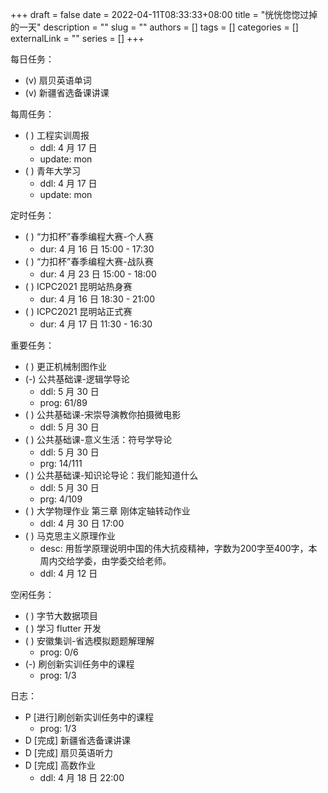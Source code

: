 +++ 
draft = false
date = 2022-04-11T08:33:33+08:00
title = "恍恍惚惚过掉的一天"
description = ""
slug = ""
authors = []
tags = []
categories = []
externalLink = ""
series = []
+++

每日任务：
- (v) 扇贝英语单词
- (v) 新疆省选备课讲课

每周任务：
- ( ) 工程实训周报
    - ddl: 4 月 17 日
    - update: mon
- ( ) 青年大学习
    - ddl: 4 月 17 日
    - update: mon

定时任务：
- ( ) “力扣杯”春季编程大赛-个人赛
    - dur: 4 月 16 日 15:00 - 17:30
- ( ) “力扣杯”春季编程大赛-战队赛
    - dur: 4 月 23 日 15:00 - 18:00
- ( ) ICPC2021 昆明站热身赛
    - dur: 4 月 16 日 18:30 - 21:00
- ( ) ICPC2021 昆明站正式赛
    - dur: 4 月 17 日 11:30 - 16:30

重要任务：
- ( ) 更正机械制图作业
- (-) 公共基础课-逻辑学导论
    - ddl: 5 月 30 日
    - prog: 61/89
- ( ) 公共基础课-宋崇导演教你拍摄微电影
    - ddl: 5 月 30 日
- ( ) 公共基础课-意义生活：符号学导论
    - ddl: 5 月 30 日
    - prg: 14/111
- ( ) 公共基础课-知识论导论：我们能知道什么
    - ddl: 5 月 30 日
    - prg: 4/109
- ( ) 大学物理作业 第三章 刚体定轴转动作业
    - ddl: 4 月 30 日 17:00
- ( ) 马克思主义原理作业
    - desc: 用哲学原理说明中国的伟大抗疫精神，字数为200字至400字，本周内交给学委，由学委交给老师。
    - ddl: 4 月 12 日

空闲任务：
- ( ) 字节大数据项目
- ( ) 学习 flutter 开发
- ( ) 安徽集训-省选模拟题题解理解
    - prog: 0/6
- (-) 刷创新实训任务中的课程
    - prog: 1/3

日志：
- P [进行]刷创新实训任务中的课程
    - prog: 1/3
- D [完成] 新疆省选备课讲课
- D [完成] 扇贝英语听力
- D [完成] 高数作业
    - ddl: 4 月 18 日 22:00